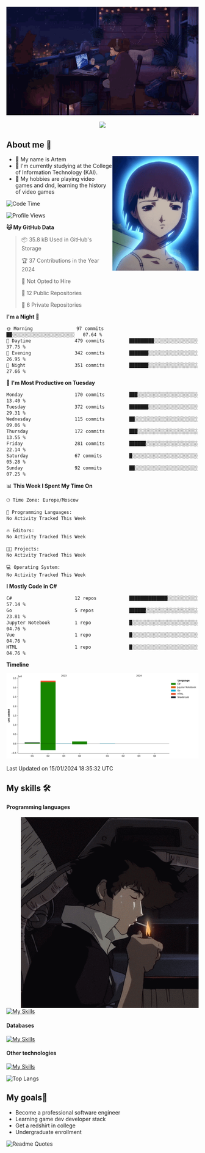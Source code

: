 <div align="center">
  <p>
    <img src="assets/lo-fi.gif">
  </p>
  <p>
    <img src="https://readme-typing-svg.herokuapp.com?color=%2336BCF7&lines=Welcome-to-my-profile&center=true&width=380&height=50&duration=4000&pause=1000">
  </p>
</div>

<div>
  <h2>About me 🚀</h2>
   <div align="center">
    <img src="assets/lain2.gif" align="right" height="300px">
  </div>
  <ul>
    <li>👨 My name is Artem</li>
    <li>🌱 I'm currently studying at the College of Information Technology (KAI).</li>
    <li>👾 My hobbies are playing video games and dnd, learning the history of video games </li>
  </ul>
</div>


<!--START_SECTION:waka-->
![Code Time](http://img.shields.io/badge/Code%20Time-41%20hrs-blue)

![Profile Views](http://img.shields.io/badge/Profile%20Views-0-blue)

**🐱 My GitHub Data** 

> 📦 35.8 kB Used in GitHub's Storage 
 > 
> 🏆 37 Contributions in the Year 2024
 > 
> 🚫 Not Opted to Hire
 > 
> 📜 12 Public Repositories 
 > 
> 🔑 6 Private Repositories 
 > 
**I'm a Night 🦉** 

```text
🌞 Morning                97 commits          ██░░░░░░░░░░░░░░░░░░░░░░░   07.64 % 
🌆 Daytime                479 commits         █████████░░░░░░░░░░░░░░░░   37.75 % 
🌃 Evening                342 commits         ███████░░░░░░░░░░░░░░░░░░   26.95 % 
🌙 Night                  351 commits         ███████░░░░░░░░░░░░░░░░░░   27.66 % 
```
📅 **I'm Most Productive on Tuesday** 

```text
Monday                   170 commits         ███░░░░░░░░░░░░░░░░░░░░░░   13.40 % 
Tuesday                  372 commits         ███████░░░░░░░░░░░░░░░░░░   29.31 % 
Wednesday                115 commits         ██░░░░░░░░░░░░░░░░░░░░░░░   09.06 % 
Thursday                 172 commits         ███░░░░░░░░░░░░░░░░░░░░░░   13.55 % 
Friday                   281 commits         ██████░░░░░░░░░░░░░░░░░░░   22.14 % 
Saturday                 67 commits          █░░░░░░░░░░░░░░░░░░░░░░░░   05.28 % 
Sunday                   92 commits          ██░░░░░░░░░░░░░░░░░░░░░░░   07.25 % 
```


📊 **This Week I Spent My Time On** 

```text
🕑︎ Time Zone: Europe/Moscow

💬 Programming Languages: 
No Activity Tracked This Week

🔥 Editors: 
No Activity Tracked This Week

🐱‍💻 Projects: 
No Activity Tracked This Week

💻 Operating System: 
No Activity Tracked This Week
```

**I Mostly Code in C#** 

```text
C#                       12 repos            ██████████████░░░░░░░░░░░   57.14 % 
Go                       5 repos             ██████░░░░░░░░░░░░░░░░░░░   23.81 % 
Jupyter Notebook         1 repo              █░░░░░░░░░░░░░░░░░░░░░░░░   04.76 % 
Vue                      1 repo              █░░░░░░░░░░░░░░░░░░░░░░░░   04.76 % 
HTML                     1 repo              █░░░░░░░░░░░░░░░░░░░░░░░░   04.76 % 
```



**Timeline**

![Lines of Code chart](https://raw.githubusercontent.com/nifle3/nifle3/main/assets/bar_graph.png)


 Last Updated on 15/01/2024 18:35:32 UTC
<!--END_SECTION:waka-->

## My skills 🛠️
#### Programming languages
<div align="center">
  <img src="assets/bebop_smoke.gif" align="right" height="500px">
</div>


[![My Skills](https://skillicons.dev/icons?i=go,cs,python)](https://skillicons.dev)
#### Databases
[![My Skills](https://skillicons.dev/icons?i=mysql,mongodb,postgres)](https://skillicons.dev)
#### Other technologies
[![My Skills](https://skillicons.dev/icons?i=unity,docker,git,wasm)](https://skillicons.dev)

![Top Langs](https://github-readme-stats.vercel.app/api/top-langs/?username=nifle3&layout=compact&theme=nord)


## My goals🚀
- Become a professional software engineer
- Learning game dev developer stack
- Get a redshirt in college
- Undergraduate enrollment

![Readme Quotes](https://quotes-github-readme.vercel.app/api?type=horizontal&theme=nord) 
